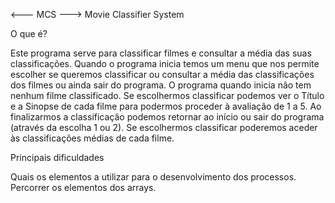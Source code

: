 <--- MCS ---> 
Movie Classifier System

O que é?

Este programa serve para classificar filmes e consultar a média das suas classificações.
Quando o programa inicia temos um menu que nos permite escolher se queremos classificar ou consultar a média das classificações dos filmes ou ainda sair do programa.
O programa quando inicia não tem nenhum filme classificado.
Se escolhermos classificar podemos ver o Título e a Sinopse de cada filme para podermos proceder à avaliação de 1 a 5.
Ao finalizarmos a classificação podemos retornar ao início ou sair do programa (através da escolha 1 ou 2).
Se escolhermos classificar poderemos aceder às classificações médias de cada filme.

Principais dificuldades

Quais os elementos a utilizar para o desenvolvimento dos processos.
Percorrer os elementos dos arrays.